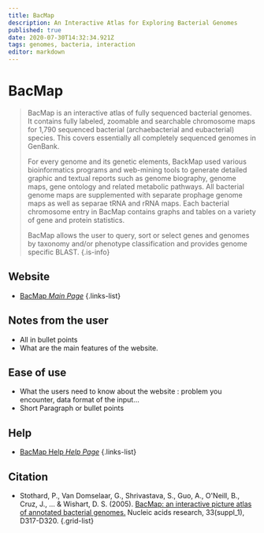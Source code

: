 ```yaml
---
title: BacMap
description: An Interactive Atlas for Exploring Bacterial Genomes
published: true
date: 2020-07-30T14:32:34.921Z
tags: genomes, bacteria, interaction
editor: markdown
---
```


# BacMap

> BacMap is an interactive atlas of fully sequenced bacterial genomes. It contains fully labeled, zoomable and searchable chromosome maps for 1,790 sequenced bacterial (archaebacterial and eubacterial) species. This covers essentially all completely sequenced genomes in GenBank.
>
> For every genome and its genetic elements, BackMap used various bioinformatics programs and web-mining tools to generate detailed graphic and textual reports such as genome biography, genome maps, gene ontology and related metabolic pathways. All bacterial genome maps are supplemented with separate prophage genome maps as well as separae tRNA and rRNA maps. Each bacterial chromosome entry in BacMap contains graphs and tables on a variety of gene and protein statistics.
> 
> BacMap allows the user to query, sort or select genes and genomes by taxonomy and/or phenotype classification and provides genome specific BLAST.
{.is-info}

 

## Website 

- [BacMap *Main Page*](http://bacmap.wishartlab.com/)
 {.links-list}


 ## Notes from the user
 
 - All in bullet points
 - What are the main features of the website.

 
 ## Ease of use

- What the users need to know about the website : problem you encounter, data format of the input...
- Short Paragraph or bullet points


## Help

- [BacMap Help *Help Page*](http://bacmap.wishartlab.com/help)
 {.links-list}


## Citation 

- Stothard, P., Van Domselaar, G., Shrivastava, S., Guo, A., O'Neill, B., Cruz, J., ... & Wishart, D. S. (2005). [BacMap: an interactive picture atlas of annotated bacterial genomes.](https://academic.oup.com/nar/article/33/suppl_1/D317/2505346) Nucleic acids research, 33(suppl_1), D317-D320.
{.grid-list}
